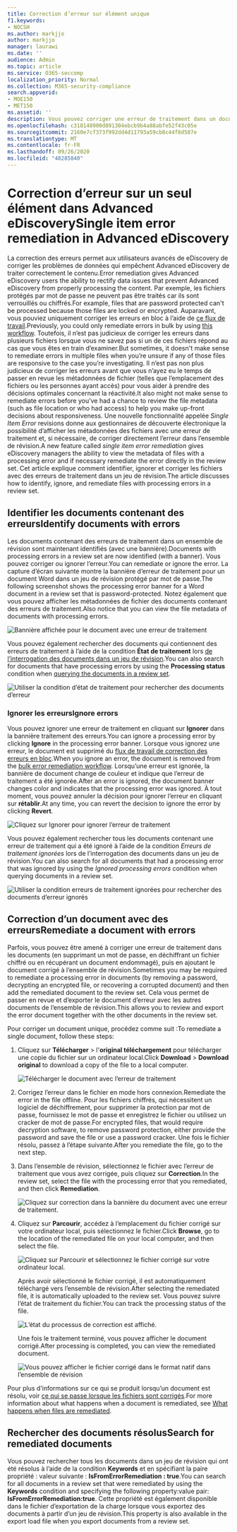 ```yaml
---
title: Correction d’erreur sur élément unique
f1.keywords:
- NOCSH
ms.author: markjjo
author: markjjo
manager: laurawi
ms.date: ''
audience: Admin
ms.topic: article
ms.service: O365-seccomp
localization_priority: Normal
ms.collection: M365-security-compliance
search.appverid:
- MOE150
- MET150
ms.assetid: ''
description: Vous pouvez corriger une erreur de traitement dans un document dans un jeu de réexamen dans Advanced eDiscovery sans avoir à suivre le processus de correction des erreurs en bloc.
ms.openlocfilehash: c318148900d891304ebcb9b4a88abfe52f43c05e
ms.sourcegitcommit: 2160e7cf373f992dd4d11793a59cb8c44f8d587e
ms.translationtype: MT
ms.contentlocale: fr-FR
ms.lasthandoff: 09/26/2020
ms.locfileid: "48285840"
---
```

# <a name="single-item-error-remediation-in-advanced-ediscovery"></a><span data-ttu-id="c5e9e-103">Correction d’erreur sur un seul élément dans Advanced eDiscovery</span><span class="sxs-lookup"><span data-stu-id="c5e9e-103">Single item error remediation in Advanced eDiscovery</span></span>

<span data-ttu-id="c5e9e-104">La correction des erreurs permet aux utilisateurs avancés de eDiscovery de corriger les problèmes de données qui empêchent Advanced eDiscovery de traiter correctement le contenu.</span><span class="sxs-lookup"><span data-stu-id="c5e9e-104">Error remediation gives Advanced eDiscovery users the ability to rectify data issues that prevent Advanced eDiscovery from properly processing the content.</span></span> <span data-ttu-id="c5e9e-105">Par exemple, les fichiers protégés par mot de passe ne peuvent pas être traités car ils sont verrouillés ou chiffrés.</span><span class="sxs-lookup"><span data-stu-id="c5e9e-105">For example, files that are password protected can't be processed because those files are locked or encrypted.</span></span> <span data-ttu-id="c5e9e-106">Auparavant, vous pouviez uniquement corriger les erreurs en bloc à l’aide de [ce flux de travail](error-remediation-when-processing-data-in-advanced-ediscovery.md).</span><span class="sxs-lookup"><span data-stu-id="c5e9e-106">Previously, you could only remediate errors in bulk by using [this workflow](error-remediation-when-processing-data-in-advanced-ediscovery.md).</span></span> <span data-ttu-id="c5e9e-107">Toutefois, il n’est pas judicieux de corriger les erreurs dans plusieurs fichiers lorsque vous ne savez pas si un de ces fichiers répond au cas que vous êtes en train d’examiner.</span><span class="sxs-lookup"><span data-stu-id="c5e9e-107">But sometimes, it doesn't make sense to remediate errors in multiple files when you’re unsure if any of those files are responsive to the case you’re investigating.</span></span> <span data-ttu-id="c5e9e-108">Il n’est pas non plus judicieux de corriger les erreurs avant que vous n’ayez eu le temps de passer en revue les métadonnées de fichier (telles que l’emplacement des fichiers ou les personnes ayant accès) pour vous aider à prendre des décisions optimales concernant la réactivité.</span><span class="sxs-lookup"><span data-stu-id="c5e9e-108">It also might not make sense to remediate errors before you’ve had a chance to review the file metadata (such as file location or who had access) to help you make up-front decisions about responsiveness.</span></span> <span data-ttu-id="c5e9e-109">Une nouvelle fonctionnalité appelée *Single Item Error* revisions donne aux gestionnaires de découverte électronique la possibilité d’afficher les métadonnées des fichiers avec une erreur de traitement et, si nécessaire, de corriger directement l’erreur dans l’ensemble de révision.</span><span class="sxs-lookup"><span data-stu-id="c5e9e-109">A new feature called *single item error remediation* gives eDiscovery managers the ability to view the metadata of files with a processing error and if necessary remediate the error directly in the review set.</span></span> <span data-ttu-id="c5e9e-110">Cet article explique comment identifier, ignorer et corriger les fichiers avec des erreurs de traitement dans un jeu de révision.</span><span class="sxs-lookup"><span data-stu-id="c5e9e-110">The article discusses how to identify, ignore, and remediate files with processing errors in a review set.</span></span>

## <a name="identify-documents-with-errors"></a><span data-ttu-id="c5e9e-111">Identifier les documents contenant des erreurs</span><span class="sxs-lookup"><span data-stu-id="c5e9e-111">Identify documents with errors</span></span>

<span data-ttu-id="c5e9e-112">Les documents contenant des erreurs de traitement dans un ensemble de révision sont maintenant identifiés (avec une bannière).</span><span class="sxs-lookup"><span data-stu-id="c5e9e-112">Documents with processing errors in a review set are now identified (with a banner).</span></span> <span data-ttu-id="c5e9e-113">Vous pouvez corriger ou ignorer l’erreur.</span><span class="sxs-lookup"><span data-stu-id="c5e9e-113">You can remediate or ignore the error.</span></span> <span data-ttu-id="c5e9e-114">La capture d’écran suivante montre la bannière d’erreur de traitement pour un document Word dans un jeu de révision protégé par mot de passe.</span><span class="sxs-lookup"><span data-stu-id="c5e9e-114">The following screenshot shows the processing error banner for a Word document in a review set that is password-protected.</span></span> <span data-ttu-id="c5e9e-115">Notez également que vous pouvez afficher les métadonnées de fichier des documents contenant des erreurs de traitement.</span><span class="sxs-lookup"><span data-stu-id="c5e9e-115">Also notice that you can view the file metadata of documents with processing errors.</span></span>

![Bannière affichée pour le document avec une erreur de traitement](../media/SIERimage1.png)

<span data-ttu-id="c5e9e-117">Vous pouvez également rechercher des documents qui contiennent des erreurs de traitement à l’aide de la condition **État de traitement** lors [de l’interrogation des documents dans un jeu de révision](review-set-search.md).</span><span class="sxs-lookup"><span data-stu-id="c5e9e-117">You can also search for documents that have processing errors by using the **Processing status** condition when [querying the documents in a review set](review-set-search.md).</span></span>

![Utiliser la condition d’état de traitement pour rechercher des documents d’erreur](../media/SIERimage2.png)

### <a name="ignore-errors"></a><span data-ttu-id="c5e9e-119">Ignorer les erreurs</span><span class="sxs-lookup"><span data-stu-id="c5e9e-119">Ignore errors</span></span>

<span data-ttu-id="c5e9e-120">Vous pouvez ignorer une erreur de traitement en cliquant sur **Ignorer** dans la bannière traitement des erreurs.</span><span class="sxs-lookup"><span data-stu-id="c5e9e-120">You can ignore a processing error by clicking **Ignore** in the processing error banner.</span></span> <span data-ttu-id="c5e9e-121">Lorsque vous ignorez une erreur, le document est supprimé du [flux de travail de correction des erreurs en bloc](error-remediation-when-processing-data-in-advanced-ediscovery.md).</span><span class="sxs-lookup"><span data-stu-id="c5e9e-121">When you ignore an error, the document is removed from the [bulk error remediation workflow](error-remediation-when-processing-data-in-advanced-ediscovery.md).</span></span> <span data-ttu-id="c5e9e-122">Lorsqu’une erreur est ignorée, la bannière de document change de couleur et indique que l’erreur de traitement a été ignorée.</span><span class="sxs-lookup"><span data-stu-id="c5e9e-122">After an error is ignored, the document banner changes color and indicates that the processing error was ignored.</span></span> <span data-ttu-id="c5e9e-123">À tout moment, vous pouvez annuler la décision pour ignorer l’erreur en cliquant sur **rétablir**.</span><span class="sxs-lookup"><span data-stu-id="c5e9e-123">At any time, you can revert the decision to ignore the error by clicking **Revert**.</span></span>

![Cliquez sur Ignorer pour ignorer l’erreur de traitement](../media/SIERimage3.png)

<span data-ttu-id="c5e9e-125">Vous pouvez également rechercher tous les documents contenant une erreur de traitement qui a été ignoré à l’aide de la condition *Erreurs de traitement ignorées* lors de l’interrogation des documents dans un jeu de révision.</span><span class="sxs-lookup"><span data-stu-id="c5e9e-125">You can also search for all documents that had a processing error that was ignored by using the *Ignored processing errors* condition when querying documents in a review set.</span></span>

![Utiliser la condition erreurs de traitement ignorées pour rechercher des documents d’erreur ignorés](../media/SIERimage4.png)

## <a name="remediate-a-document-with-errors"></a><span data-ttu-id="c5e9e-127">Correction d’un document avec des erreurs</span><span class="sxs-lookup"><span data-stu-id="c5e9e-127">Remediate a document with errors</span></span>

<span data-ttu-id="c5e9e-128">Parfois, vous pouvez être amené à corriger une erreur de traitement dans les documents (en supprimant un mot de passe, en déchiffrant un fichier chiffré ou en récupérant un document endommagé), puis en ajoutant le document corrigé à l’ensemble de révision.</span><span class="sxs-lookup"><span data-stu-id="c5e9e-128">Sometimes you may be required to remediate a processing error in documents (by removing a password, decrypting an encrypted file, or recovering a corrupted document) and then add the remediated document to the review set.</span></span> <span data-ttu-id="c5e9e-129">Cela vous permet de passer en revue et d’exporter le document d’erreur avec les autres documents de l’ensemble de révision.</span><span class="sxs-lookup"><span data-stu-id="c5e9e-129">This allows you to review and export the error document together with the other documents in the review set.</span></span> 

<span data-ttu-id="c5e9e-130">Pour corriger un document unique, procédez comme suit :</span><span class="sxs-lookup"><span data-stu-id="c5e9e-130">To remediate a single document, follow these steps:</span></span>

1. <span data-ttu-id="c5e9e-131">Cliquez sur **Télécharger**  >  l'**original téléchargement** pour télécharger une copie du fichier sur un ordinateur local.</span><span class="sxs-lookup"><span data-stu-id="c5e9e-131">Click **Download** > **Download original** to download a copy of the file to a local computer.</span></span>

   ![Télécharger le document avec l’erreur de traitement](../media/SIERimage5.png)

2. <span data-ttu-id="c5e9e-133">Corrigez l’erreur dans le fichier en mode hors connexion.</span><span class="sxs-lookup"><span data-stu-id="c5e9e-133">Remediate the error in the file offline.</span></span> <span data-ttu-id="c5e9e-134">Pour les fichiers chiffrés, qui nécessitent un logiciel de déchiffrement, pour supprimer la protection par mot de passe, fournissez le mot de passe et enregistrez le fichier ou utilisez un cracker de mot de passe.</span><span class="sxs-lookup"><span data-stu-id="c5e9e-134">For encrypted files, that would require decryption software, to remove password protection, either provide the password and save the file or use a password cracker.</span></span> <span data-ttu-id="c5e9e-135">Une fois le fichier résolu, passez à l’étape suivante.</span><span class="sxs-lookup"><span data-stu-id="c5e9e-135">After you remediate the file, go to the next step.</span></span>

3. <span data-ttu-id="c5e9e-136">Dans l’ensemble de révision, sélectionnez le fichier avec l’erreur de traitement que vous avez corrigée, puis cliquez sur **Correction**.</span><span class="sxs-lookup"><span data-stu-id="c5e9e-136">In the review set, select the file with the processing error that you remediated, and then  click **Remediation**.</span></span>

   ![Cliquez sur correction dans la bannière du document avec une erreur de traitement.](../media/SIERimage6.png)


4. <span data-ttu-id="c5e9e-138">Cliquez sur **Parcourir**, accédez à l’emplacement du fichier corrigé sur votre ordinateur local, puis sélectionnez le fichier.</span><span class="sxs-lookup"><span data-stu-id="c5e9e-138">Click **Browse**, go to the location of the remediated file on your local computer, and then select the file.</span></span>

   ![Cliquez sur Parcourir et sélectionnez le fichier corrigé sur votre ordinateur local.](../media/SIERimage7.png)

    <span data-ttu-id="c5e9e-140">Après avoir sélectionné le fichier corrigé, il est automatiquement téléchargé vers l’ensemble de révision.</span><span class="sxs-lookup"><span data-stu-id="c5e9e-140">After selecting the remediated file, it is automatically uploaded to the review set.</span></span> <span data-ttu-id="c5e9e-141">Vous pouvez suivre l’état de traitement du fichier.</span><span class="sxs-lookup"><span data-stu-id="c5e9e-141">You can track the processing status of the file.</span></span>

    ![L’état du processus de correction est affiché.](../media/SIERimage8.png)

   <span data-ttu-id="c5e9e-143">Une fois le traitement terminé, vous pouvez afficher le document corrigé.</span><span class="sxs-lookup"><span data-stu-id="c5e9e-143">After processing is completed, you can view the remediated document.</span></span>

    ![Vous pouvez afficher le fichier corrigé dans le format natif dans l’ensemble de révision](../media/SIERimage9.png)

<span data-ttu-id="c5e9e-145">Pour plus d’informations sur ce qui se produit lorsqu’un document est résolu, voir [ce qui se passe lorsque les fichiers sont corrigés](error-remediation.md#what-happens-when-files-are-remediated).</span><span class="sxs-lookup"><span data-stu-id="c5e9e-145">For more information about what happens when a document is remediated, see [What happens when files are remediated](error-remediation.md#what-happens-when-files-are-remediated).</span></span>

## <a name="search-for-remediated-documents"></a><span data-ttu-id="c5e9e-146">Rechercher des documents résolus</span><span class="sxs-lookup"><span data-stu-id="c5e9e-146">Search for remediated documents</span></span>

<span data-ttu-id="c5e9e-147">Vous pouvez rechercher tous les documents dans un jeu de révision qui ont été résolus à l’aide de la condition **Keywords** et en spécifiant la paire propriété : valeur suivante : **IsFromErrorRemediation : true**.</span><span class="sxs-lookup"><span data-stu-id="c5e9e-147">You can search for all documents in a review set that were remediated by using the **Keywords** condition and specifying the following property:value pair: **IsFromErrorRemediation:true**.</span></span> <span data-ttu-id="c5e9e-148">Cette propriété est également disponible dans le fichier d’exportation de la charge lorsque vous exportez des documents à partir d’un jeu de révision.</span><span class="sxs-lookup"><span data-stu-id="c5e9e-148">This property is also available in the export load file when you export documents from a review set.</span></span>
